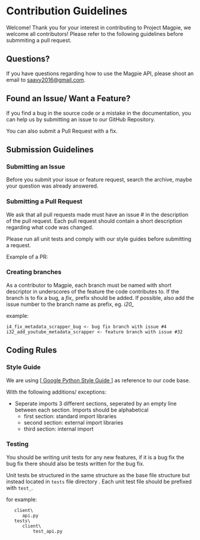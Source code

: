 # Contribution Guidelines

Welcome! Thank you for your interest in contributing to Project Magpie, we welcome all contributors! Please refer to the following guidelines before submmiting a pull request.

## <a name="question"></a> Questions?

If you have questions regarding how to use the Magpie API, please shoot an email to saavy2016@gmail.com.

## <a name="issue"></a> Found an Issue/ Want a Feature?
If you find a bug in the source code or a mistake in the documentation, you can help us by
submitting an issue to our GitHub Repository. 

You can also submit a Pull Request with a fix.

## <a name="submit"></a> Submission Guidelines

### Submitting an Issue
Before you submit your issue or feature request, search the archive, maybe your question was already answered.

### Submitting a Pull Request
We ask that all pull requests made must have an issue # in the description of the pull request.
Each pull request should contain a short description regarding what code was changed.

Please run all unit tests and comply with our style guides before submitting a request.

Example of a PR:

### Creating branches
As a contributor to Magpie, each branch must be named with short descriptor in underscores of the feature the code contributes to.
If the branch is to fix a bug, a *fix_* prefix should be added.
If possible, also add the issue number to the branch name as prefix, eg. *i20_*

example:
```
i4_fix_metadata_scrapper_bug <- bug fix branch with issue #4
i32_add_youtube_metadata_scrapper <- feature branch with issue #32
```

## <a name="rules"></a> Coding Rules


### Style Guide
We are using [<a href="https://google-styleguide.googlecode.com/svn/trunk/pyguide.html"> Google Python Style Guide </a>] as reference to our code base.

With the following additions/ exceptions:

- Seperate imports 3 different sections, seperated by an empty line between each section. Imports should be alphabetical
	- first section: standard import libraries
	- second section: external import libraries
	- third section: internal import

### Testing

You should be writing unit tests for any new features, if it is a bug fix the bug fix there should also be tests written for the bug fix.

Unit tests be structured in the same structure as the base file structure but instead located in `tests` file directory . 
Each unit test file should be prefixed with `test_`.

for example:
```
   client\
      api.py
   tests\
      client\
          test_api.py
```

